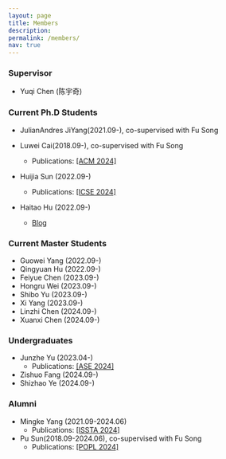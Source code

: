 ```yaml
---
layout: page
title: Members
description: 
permalink: /members/
nav: true
---
```

<!-- <img align="center" src="/images/allinone.jpg" alt="" > -->

### Supervisor

- Yuqi Chen (陈宇奇)

### Current Ph.D Students

* JulianAndres JiYang(2021.09-), co-supervised with Fu Song

* Luwei Cai(2018.09-), co-supervised with Fu Song
   * Publications: [[ACM 2024]](https://dl.acm.org/doi/abs/10.1145/3643772)
* Huijia Sun (2022.09-) 
    * Publications: [[ICSE 2024]](https://acav2023.github.io/)
* Haitao Hu (2022.09-)
   * [Blog](https://m4p1e.com/) 
### Current Master Students

<!-- <!-- * [Haitao Hu](/pages/huht2022) (2022.09-)
* [Guowei Yang](/pages/yanggw2022) (2022.09-), co-supervised with Fu Song
* [Huijia Sun](/pages/sunhj2022) (2022.09-)
* [Qingyuan Hu](/pages/huqy2022) (2022.09-)
* [Xuenan Zhang](/pages/zhangxn2021) (2021.09-), co-supervised with Yutian Tang
* [Mingke Yang](/pages/yangmk2021) (2021.09), co-supervised with Yutian Tang -- -->

* Guowei Yang (2022.09-)
* Qingyuan Hu (2022.09-)
* Feiyue Chen (2023.09-)
* Hongru Wei (2023.09-)
* Shibo Yu (2023.09-)
* Xi Yang (2023.09-)
* Linzhi Chen (2024.09-)
* Xuanxi Chen (2024.09-)


### Undergraduates

* Junzhe Yu (2023.04-)
   * Publications: [[ASE 2024]](https://sites.google.com/view/toxic-prompt-detector)
* Zishuo Fang (2024.09-)
* Shizhao Ye (2024.09-)

### Alumni
* Mingke Yang (2021.09-2024.06)
   * Publications: [[ISSTA 2024]](https://distillseq.github.io/page/)
* Pu Sun(2018.09-2024.06), co-supervised with Fu Song
   * Publications: [[POPL 2024]](https://dl.acm.org/doi/10.1145/3632871#artseq-00001)
